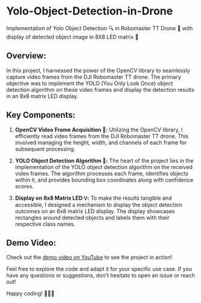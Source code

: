 # Yolo-Object-Detection-in-Drone
Implementation of Yolo Object Detection 🔍 in Robomaster TT Drone 🚁 with display of detected object image in 8X8 LED matrix 🤖

## Overview:
In this project, I harnessed the power of the OpenCV library to seamlessly capture video frames from the DJI Robomaster TT drone. The primary objective was to implement the YOLO (You Only Look Once) object detection algorithm on these video frames and display the detection results in an 8x8 matrix LED display.

## Key Components:
1. **OpenCV Video Frame Acquisition 🎥:**
   Utilizing the OpenCV library, I efficiently read video frames from the DJI Robomaster TT drone. This involved managing the height, width, and channels of each frame for subsequent processing.

2. **YOLO Object Detection Algorithm 🚀:**
   The heart of the project lies in the implementation of the YOLO object detection algorithm on the received video frames. The algorithm processes each frame, identifies objects within it, and provides bounding box coordinates along with confidence scores.

3. **Display on 8x8 Matrix LED 💡:**
   To make the results tangible and accessible, I designed a mechanism to display the object detection outcomes on an 8x8 matrix LED display. The display showcases rectangles around detected objects and labels them with their respective class names.

## Demo Video:
Check out the [demo video on YouTube](https://youtu.be/6W5bekA3qy4) to see the project in action!

Feel free to explore the code and adapt it for your specific use case. If you have any questions or suggestions, don't hesitate to open an issue or reach out!

Happy coding! 🚀👨‍💻

